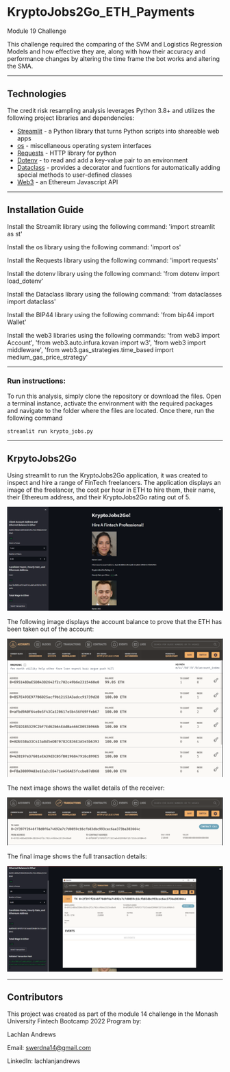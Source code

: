 # KryptoJobs2Go_ETH_Payments
Module 19 Challenge

This challenge required the comparing of the SVM and Logistics Regression Models and how effective they are, along with how their accuracy and performance changes by altering the time frame the bot works and altering the SMA.

---

## Technologies

The credit risk resampling analysis leverages Python 3.8+ and utilizes the following project libraries and dependencies:
* [Streamlit](https://streamlit.io/) - a Python library that turns Python scripts into shareable web apps
* [os](https://docs.python.org/3/library/os.html) - miscellaneous operating system interfaces
* [Requests](https://docs.python-requests.org/en/master/) - HTTP library for python
* [Dotenv](https://pypi.org/project/python-dotenv/) - to read and add a key-value pair to an environment
* [Dataclass](https://docs.python.org/3/library/dataclasses.html) - provides a decorator and fucntions for automatically adding special methods to user-defined classes
* [Web3](https://web3js.readthedocs.io/en/v1.3.4/) - an Ethereum Javascript API


---

## Installation Guide

Install the Streamlit library using the following command: 'import streamlit as st'

Install the os library using the following command: 'import os'

Install the Requests library using the following command: 'import requests'

Install the dotenv library using the following command: 'from dotenv import load_dotenv'

Install the Dataclass library using the following command: 'from dataclasses import dataclass'

Install the BIP44 library using the following command: 'from bip44 import Wallet'

Install the web3 libraries using the following commands: 'from web3 import Account', 'from web3.auto.infura.kovan import w3', 'from web3 import middleware', 'from web3.gas_strategies.time_based import medium_gas_price_strategy'

---  

### **Run instructions:**
To run this analysis, simply clone the repository or download the files. Open a terminal instance, activate the environment with the required packages and navigate to the folder where the files are located. Once there, run the following command
```streamlit
streamlit run krypto_jobs.py
```

___
## KrpytoJobs2Go

Using streamlit to run the KryptoJobs2Go application, it was created to inspect and hire a range of FinTech freelancers. The application displays an image of the freelancer, the cost per hour in ETH to hire them, their name, their Ethereum address, and their KryptoJobs2Go rating out of 5.

![KryptoJobs2Go](/Screenshots/application.PNG)

The following image displays the account balance to prove that the ETH has been taken out of the account:

![Wallet Balance](/Screenshots/wallet_balance.PNG)

The next image shows the wallet details of the receiver:

![Wallet Details](/Screenshots/wallet_details.PNG)

The final image shows the full transaction details:

![Transaction Details](/Screenshots/transaction_details.PNG)

---

## Contributors

This project was created as part of the module 14 challenge in the Monash University Fintech Bootcamp 2022 Program by:

Lachlan Andrews

Email: swerdna14@gmail.com

LinkedIn: lachlanjandrews
